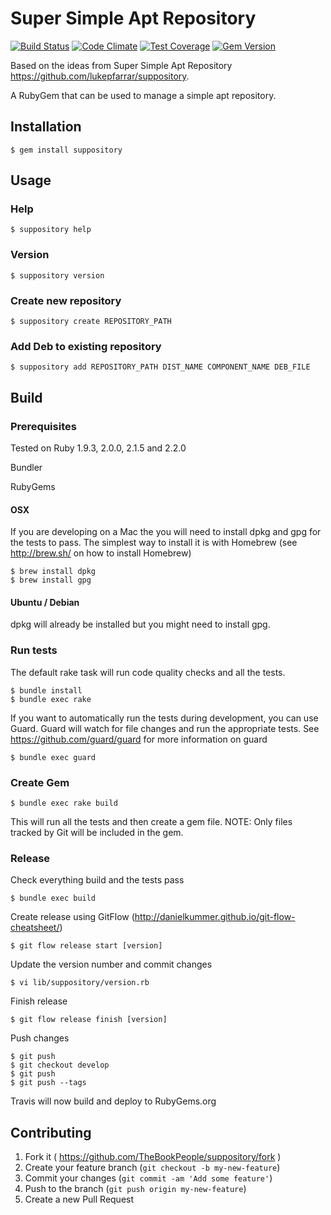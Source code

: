 # Super Simple Apt Repository
[![Build Status](https://travis-ci.org/TheBookPeople/suppository.svg?branch=develop)](https://travis-ci.org/TheBookPeople/suppository) [![Code Climate](https://codeclimate.com/github/TheBookPeople/suppository/badges/gpa.svg)](https://codeclimate.com/github/TheBookPeople/suppository) [![Test Coverage](https://codeclimate.com/github/TheBookPeople/suppository/badges/coverage.svg)](https://codeclimate.com/github/TheBookPeople/suppository) [![Gem Version](https://badge.fury.io/rb/suppository.svg)](http://badge.fury.io/rb/suppository)

Based on the ideas from Super Simple Apt Repository https://github.com/lukepfarrar/suppository.

A RubyGem that can be used to manage a simple apt repository.

## Installation

    $ gem install suppository
	
## Usage

### Help

    $ suppository help

### Version

    $ suppository version

### Create new repository

    $ suppository create REPOSITORY_PATH

### Add Deb to existing repository

    $ suppository add REPOSITORY_PATH DIST_NAME COMPONENT_NAME DEB_FILE

## Build

### Prerequisites

Tested on Ruby 1.9.3, 2.0.0, 2.1.5 and 2.2.0

Bundler

RubyGems

#### OSX

If you are developing on a Mac the you will need to install dpkg and gpg for the tests to pass. The simplest way to install it is with 
Homebrew (see http://brew.sh/ on how to install Homebrew)

    $ brew install dpkg
	$ brew install gpg

#### Ubuntu / Debian 

dpkg will already be installed but you might need to install gpg.
 

### Run tests
The default rake task will run code quality checks and all the tests.
 
    $ bundle install
    $ bundle exec rake

If you want to automatically run the tests during development, you can use Guard. Guard will watch for file changes
and run the appropriate tests. See https://github.com/guard/guard for more information on guard

    $ bundle exec guard	

### Create Gem

    $ bundle exec rake build	

This will run all the tests and then create a gem file. NOTE: Only files tracked by Git will be included in the gem.

### Release

Check everything build and the tests pass

    $ bundle exec build

Create release using GitFlow (http://danielkummer.github.io/git-flow-cheatsheet/)

    $ git flow release start [version]

Update the version number and commit changes

    $ vi lib/suppository/version.rb

Finish release

    $ git flow release finish [version]

Push changes

    $ git push
    $ git checkout develop
	$ git push
    $ git push --tags

Travis will now build and deploy to RubyGems.org

## Contributing

1. Fork it ( https://github.com/TheBookPeople/suppository/fork )
2. Create your feature branch (`git checkout -b my-new-feature`)
3. Commit your changes (`git commit -am 'Add some feature'`)
4. Push to the branch (`git push origin my-new-feature`)
5. Create a new Pull Request
